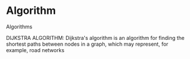 # Algorithm
Algorithms

DIJKSTRA ALGORITHM:
Dijkstra's algorithm is an algorithm for finding the shortest paths between nodes in a graph, which may represent, for example, road networks


